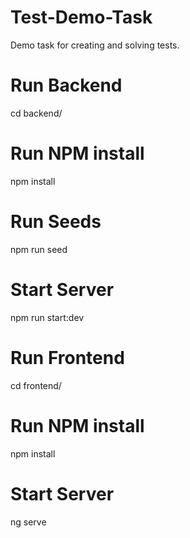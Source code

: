 # Test-Demo-Task
Demo task for creating  and solving tests. 


# Run Backend
cd backend/
# Run NPM install
npm install
# Run Seeds
npm run seed
# Start Server
npm run start:dev


# Run Frontend
cd frontend/
# Run NPM install
npm install
# Start Server
ng serve